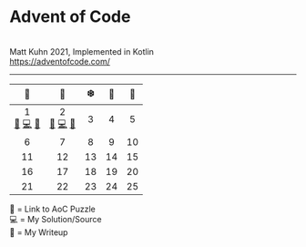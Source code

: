 # Advent of Code
<br>Matt Kuhn 2021, Implemented in Kotlin
<br>https://adventofcode.com/
******

|                                                🎁                                                |                                                🦌                                                | ❄️  | 🌟  | 🎅  |
|:------------------------------------------------------------------------------------------------:|:------------------------------------------------------------------------------------------------:|:---:|:---:|:---:|
| 1<br>[🎄](https://adventofcode.com/2021/day/1) [💻](/src/main/kotlin/Day1.kt) [📝](/doc/day1.md) | 2<br>[🎄](https://adventofcode.com/2021/day/2) [💻](/src/main/kotlin/Day2.kt) [📝](/doc/day2.md) |  3  |  4  |  5  |
|                                                6                                                 |                                                7                                                 |  8  |  9  | 10  |
|                                                11                                                |                                                12                                                | 13  | 14  | 15  |
|                                                16                                                |                                                17                                                | 18  | 19  | 20  |
|                                                21                                                |                                                22                                                | 23  | 24  | 25  |
🎄 = Link to AoC Puzzle
<br>💻 = My Solution/Source
<br>📝 = My Writeup
